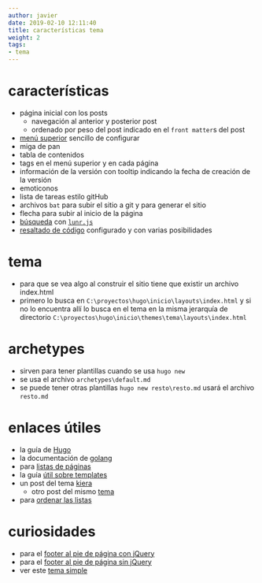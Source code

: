 ```yaml
---
author: javier
date: 2019-02-10 12:11:40
title: características tema
weight: 2
tags:
- tema
---
```


# características

* página inicial con los posts
  * navegación al anterior y posterior post
  * ordenado por peso del post indicado en el `front matter`s del post
* [menú superior](/post/menu/) sencillo de configurar
* miga de pan
* tabla de contenidos
* tags en el menú superior y en cada página
* información de la versión con tooltip indicando la fecha de creación de la versión
* emoticonos
* lista de tareas estilo gitHub
* archivos `bat` para subir el sitio a git y para generar el sitio
* flecha para subir al inicio de la página
* [búsqueda](/post/busqeda/) con [`lunr.js`](https://lunrjs.com/)
* [resaltado de código](/2018/10/19/resaltado-de-código/) configurado y con varias posibilidades 

# tema

* para que se vea algo al construir el sitio tiene que existir un archivo index.html
* primero lo busca en `C:\proyectos\hugo\inicio\layouts\index.html` y si no lo encuentra allí lo busca en el tema en la misma jerarquía de directorio
`C:\proyectos\hugo\inicio\themes\tema\layouts\index.html`

# archetypes

* sirven para tener plantillas cuando se usa `hugo new`
* se usa el archivo `archetypes\default.md`
* se puede tener otras plantillas  `hugo new resto\resto.md` usará el archivo `resto.md`

# enlaces útiles

* la guía de [Hugo](https://gohugo.io/templates/introduction/)
* la documentación de [golang](https://golang.org/pkg/html/template/)
* para [listas de páginas](https://gohugo.io/templates/lists/)
* la guía [útil sobre templates](https://gohugo.io/templates/introduction/)
* un post del tema [kiera](https://avianto.github.io/hugo-kiera/posts/goisforlovers/)
  * otro post del mismo [tema](https://avianto.github.io/hugo-kiera/posts/creating-a-new-theme/)
* para [ordenar las listas](https://gohugo.io/templates/lists#order-content)

# curiosidades

* para el [footer al pie de página con jQuery](https://www.jose-aguilar.com/blog/bottom-footer-con-jquery/)
* para el [footer al pie de página sin jQuery](https://es.stackoverflow.com/questions/25743/c%C3%B3mo-crear-un-footer-que-se-adapte-en-la-parte-inferior)
* ver este [tema simple](https://minimo.netlify.com/docs/)

